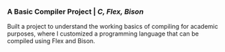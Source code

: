### A Basic Compiler Project | _C, Flex, Bison_
Built a project to understand the working basics of compiling for academic purposes, where I customized a programming
language that can be compiled using Flex and Bison.
